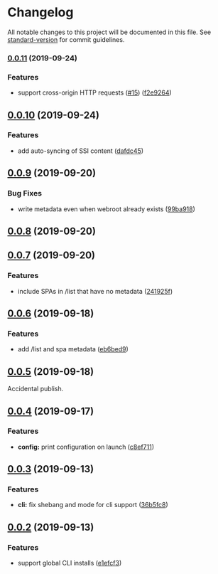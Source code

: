 # Changelog

All notable changes to this project will be documented in this file. See [standard-version](https://github.com/conventional-changelog/standard-version) for commit guidelines.

### [0.0.11](https://github.com/redhataccess/spandx-sync-service/compare/v0.0.10...v0.0.11) (2019-09-24)


### Features

* support cross-origin HTTP requests ([#15](https://github.com/redhataccess/spandx-sync-service/issues/15)) ([f2e9264](https://github.com/redhataccess/spandx-sync-service/commit/f2e9264))

## [0.0.10](https://github.com/redhataccess/spandx-sync-service/compare/v0.0.9...v0.0.10) (2019-09-24)


### Features

* add auto-syncing of SSI content ([dafdc45](https://github.com/redhataccess/spandx-sync-service/commit/dafdc45))



## [0.0.9](https://github.com/redhataccess/spandx-sync-service/compare/v0.0.8...v0.0.9) (2019-09-20)


### Bug Fixes

* write metadata even when webroot already exists ([99ba918](https://github.com/redhataccess/spandx-sync-service/commit/99ba918))



## [0.0.8](https://github.com/redhataccess/spandx-sync-service/compare/v0.0.7...v0.0.8) (2019-09-20)



## [0.0.7](https://github.com/redhataccess/spandx-sync-service/compare/v0.0.6...v0.0.7) (2019-09-20)


### Features

* include SPAs in /list that have no metadata ([241925f](https://github.com/redhataccess/spandx-sync-service/commit/241925f))



## [0.0.6](https://github.com/redhataccess/spandx-deployment-service/compare/v0.0.5...v0.0.6) (2019-09-18)


### Features

* add /list and spa metadata ([eb6bed9](https://github.com/redhataccess/spandx-deployment-service/commit/eb6bed9))

## [0.0.5](https://github.com/redhataccess/spandx-deployment-service/compare/v0.0.4...v0.0.5) (2019-09-18)

Accidental publish.



## [0.0.4](https://github.com/redhataccess/spandx-deployment-service/compare/v0.0.3...v0.0.4) (2019-09-17)


### Features

* **config:** print configuration on launch ([c8ef711](https://github.com/redhataccess/spandx-deployment-service/commit/c8ef711))



## [0.0.3](https://github.com/redhataccess/spandx-deployment-service/compare/v0.0.2...v0.0.3) (2019-09-13)


### Features

* **cli:** fix shebang and mode for cli support ([36b5fc8](https://github.com/redhataccess/spandx-deployment-service/commit/36b5fc8))



## [0.0.2](https://github.com/redhataccess/spandx-deployment-service/compare/v0.0.1...v0.0.2) (2019-09-13)


### Features

* support global CLI installs ([e1efcf3](https://github.com/redhataccess/spandx-deployment-service/commit/e1efcf3))
